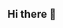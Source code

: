 ## Hi there 👋

<!--
**cervega/cervega** is a ✨ _special_ ✨ repository because its `README.md` (this file) appears on your GitHub profile.

Here are some ideas to get you started:

- 🔭 I’m currently working on finance industry, in the account receivable area, collecting some oustanding balance and providing some ideas to improve and automate processes inside the organization.
- 🌱 I’m currently learning about data science, low-no code applications as Power Apps

👯 I’m looking to collaborate on any project where I can learn and put into practice my knowledge
- 🤔 I’m looking for help with creating an innovative portfolio as first step, then I would like help with some data science softwares, recomendations, best practice.
- 💬 Ask me about my pesonal interest.
- 📫 How to reach me: You can contact me through email adress : cvegac@edu.upolitecnica.cr
- 😄 Pronouns: ...
- ⚡ Fun fact:  I like to ride my bike and go hiking every weekend
-->
